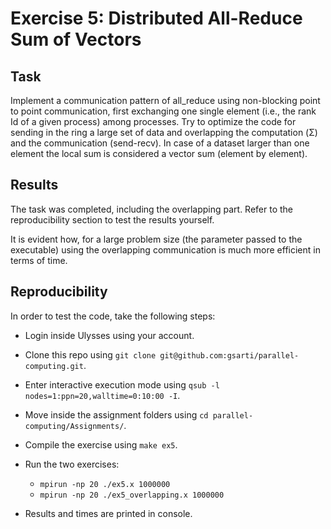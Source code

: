 # Exercise 5: Distributed All-Reduce Sum of Vectors

## Task

Implement a communication pattern of all_reduce using non-blocking point to point communication, first exchanging one single element (i.e., the rank Id of a given process) among processes. Try to optimize the code for sending in the ring a large set of data and
overlapping the computation (Σ) and the communication (send-recv). In case of a dataset larger than one element the local sum is
considered a vector sum (element by element).

## Results

The task was completed, including the overlapping part. Refer to the reproducibility section to test the results yourself.

It is evident how, for a large problem size (the parameter passed to the executable) using the overlapping communication is much more efficient in terms of time.

## Reproducibility

In order to test the code, take the following steps:

* Login inside Ulysses using your account.

* Clone this repo using `git clone git@github.com:gsarti/parallel-computing.git`.

* Enter interactive execution mode using `qsub -l nodes=1:ppn=20,walltime=0:10:00 -I`.

* Move inside the assignment folders using `cd parallel-computing/Assignments/`.

* Compile the exercise using `make ex5`.

* Run the two exercises:

    * `mpirun -np 20 ./ex5.x 1000000`
    * `mpirun -np 20 ./ex5_overlapping.x 1000000`

* Results and times are printed in console.